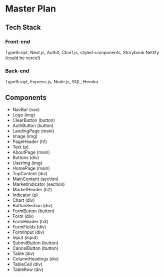 # Master Plan

## Tech Stack

### Front-end

TypeScript, Next.js, Auth0, Chart.js, styled-components, Storybook Netlify (could be vercel)

### Back-end

TypeScript, Express.js, Node.js, SQL, Heroku

## Components

- NavBar (nav)
- Logo (img)
- ClearButton (button)
- AuthButton (button)
- LandingPage (main)
- Image (img)
- PageHeader (h1)
- Text (p)
- AboutPage (main)
- Buttons (div)
- UserImg (img)
- HomePage (main)
- TopContent (div)
- MainContent (section)
- MarketIndicator (section)
- MarketHeader (h2)
- Indicator (p)
- Chart (div)
- ButtonSection (div)
- FormButton (button)
- Form (div)
- FormHeader (h3)
- FormFields (div)
- FormInput (div)
- Input (input)
- SubmitButton (button)
- CancelButton (button)
- Table (div)
- ColumnHeadings (div)
- TableCell (div)
- TableRow (div)
